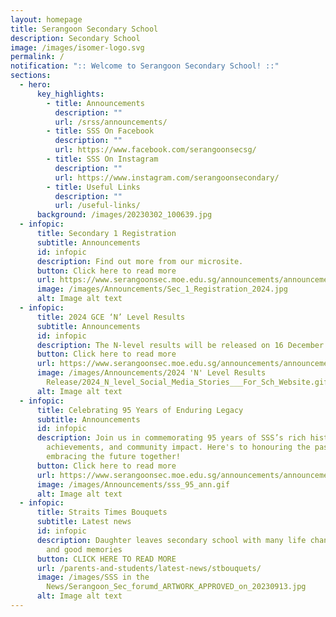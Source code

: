 ```yaml
---
layout: homepage
title: Serangoon Secondary School
description: Secondary School
image: /images/isomer-logo.svg
permalink: /
notification: ":: Welcome to Serangoon Secondary School! ::"
sections:
  - hero:
      key_highlights:
        - title: Announcements
          description: ""
          url: /srss/announcements/
        - title: SSS On Facebook
          description: ""
          url: https://www.facebook.com/serangoonsecsg/
        - title: SSS On Instagram
          description: ""
          url: https://www.instagram.com/serangoonsecondary/
        - title: Useful Links
          description: ""
          url: /useful-links/
      background: /images/20230302_100639.jpg
  - infopic:
      title: Secondary 1 Registration
      subtitle: Announcements
      id: infopic
      description: Find out more from our microsite.
      button: Click here to read more
      url: https://www.serangoonsec.moe.edu.sg/announcements/announcements/sec-1-reg-2024/
      image: /images/Announcements/Sec_1_Registration_2024.jpg
      alt: Image alt text
  - infopic:
      title: 2024 GCE ‘N’ Level Results
      subtitle: Announcements
      id: infopic
      description: The N-level results will be released on 16 December 2024, Monday.
      button: Click here to read more
      url: https://www.serangoonsec.moe.edu.sg/announcements/announcements/2024-gce-nlevel-results/
      image: /images/Announcements/2024 'N' Level Results
        Release/2024_N_level_Social_Media_Stories___For_Sch_Website.gif
      alt: Image alt text
  - infopic:
      title: Celebrating 95 Years of Enduring Legacy
      subtitle: Announcements
      id: infopic
      description: Join us in commemorating 95 years of SSS’s rich history,
        achievements, and community impact. Here's to honouring the past and
        embracing the future together!
      button: Click here to read more
      url: https://www.serangoonsec.moe.edu.sg/announcements/announcements/sss-95-years/
      image: /images/Announcements/sss_95_ann.gif
      alt: Image alt text
  - infopic:
      title: Straits Times Bouquets
      subtitle: Latest news
      id: infopic
      description: Daughter leaves secondary school with many life changing lessons
        and good memories
      button: CLICK HERE TO READ MORE
      url: /parents-and-students/latest-news/stbouquets/
      image: /images/SSS in the
        News/Serangoon_Sec_forumd_ARTWORK_APPROVED_on_20230913.jpg
      alt: Image alt text
---
```

